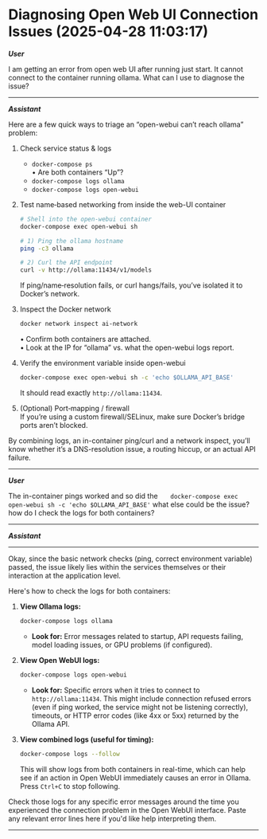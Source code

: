 <!-- Generated by SpecStory -->

# Diagnosing Open Web UI Connection Issues (2025-04-28 11:03:17)

_**User**_

I am getting an error from open web UI after running just start. It cannot connect to the container running ollama. What can I use to diagnose the issue?

---

_**Assistant**_

Here are a few quick ways to triage an “open-webui can’t reach ollama” problem:

1. Check service status & logs  
   - `docker-compose ps`  
     • Are both containers “Up”?  
   - `docker-compose logs ollama`  
   - `docker-compose logs open-webui`  

2. Test name‐based networking from inside the web-UI container  
   ```bash
   # Shell into the open-webui container
   docker-compose exec open-webui sh

   # 1) Ping the ollama hostname
   ping -c3 ollama

   # 2) Curl the API endpoint
   curl -v http://ollama:11434/v1/models
   ```
   If ping/name‐resolution fails, or curl hangs/fails, you’ve isolated it to Docker’s network.

3. Inspect the Docker network  
   ```bash
   docker network inspect ai-network
   ```  
   • Confirm both containers are attached.  
   • Look at the IP for “ollama” vs. what the open-webui logs report.

4. Verify the environment variable inside open-webui  
   ```bash
   docker-compose exec open-webui sh -c 'echo $OLLAMA_API_BASE'
   ```  
   It should read exactly `http://ollama:11434`.

5. (Optional) Port‐mapping / firewall  
   If you’re using a custom firewall/SELinux, make sure Docker’s bridge ports aren’t blocked.  

By combining logs, an in-container ping/curl and a network inspect, you’ll know whether it’s a DNS-resolution issue, a routing hiccup, or an actual API failure.

---

_**User**_

The in-container pings worked and so did the `   docker-compose exec open-webui sh -c 'echo $OLLAMA_API_BASE'`  what else could be the issue? how do I check the logs for both containers?

---

_**Assistant**_



---

Okay, since the basic network checks (ping, correct environment variable) passed, the issue likely lies within the services themselves or their interaction at the application level.

Here's how to check the logs for both containers:

1.  **View Ollama logs:**
    ```bash
    docker-compose logs ollama
    ```
    *   **Look for:** Error messages related to startup, API requests failing, model loading issues, or GPU problems (if configured).

2.  **View Open WebUI logs:**
    ```bash
    docker-compose logs open-webui
    ```
    *   **Look for:** Specific errors when it tries to connect to `http://ollama:11434`. This might include connection refused errors (even if ping worked, the service might not be listening correctly), timeouts, or HTTP error codes (like 4xx or 5xx) returned by the Ollama API.

3.  **View combined logs (useful for timing):**
    ```bash
    docker-compose logs --follow
    ```
    This will show logs from both containers in real-time, which can help see if an action in Open WebUI immediately causes an error in Ollama. Press `Ctrl+C` to stop following.

Check those logs for any specific error messages around the time you experienced the connection problem in the Open WebUI interface. Paste any relevant error lines here if you'd like help interpreting them.

---

